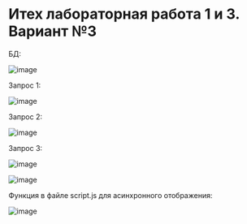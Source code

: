 # Итех лабораторная работа 1 и 3. Вариант №3
БД:

![image](https://user-images.githubusercontent.com/65494997/176995046-04c7c362-ea21-45cb-8171-83de0a4a60f3.png)

Запрос 1:

![image](https://user-images.githubusercontent.com/65494997/176995616-a648fa4c-14b3-476e-b3ce-68dc33a06781.png)

Запрос 2:

![image](https://user-images.githubusercontent.com/65494997/176995833-7ec6143c-c1b1-40a3-9b7f-1ce47cb44b75.png)



Запрос 3:

![image](https://user-images.githubusercontent.com/65494997/176995853-e75ff684-9ae0-4c14-84d0-818baa7d0d6b.png)


![image](https://user-images.githubusercontent.com/65494997/176995884-14ffb007-fd7e-4fcb-a502-78648cd2dc9a.png)


Функция в файле script.js для асинхронного отображения:

![image](https://user-images.githubusercontent.com/65494997/176995946-b8b5ad1b-9af3-4915-923a-0b988d9e7835.png)
